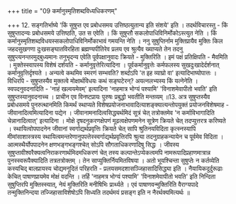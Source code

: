 +++
title = "09 कर्मानुस्मृतिशब्दविध्यधिकरणम्"

+++
12. सङ्गतिर्भाष्ये 'किं सुषुप्त एव प्रबोधसमय उत्तिष्ठत्युतान्य इति संशये' इति । तदर्थविचारस्तु - किं सुषुप्तादन्यः प्रबोधसमये उत्तिष्ठति, उत स एवेति । किं सुषुप्तौ सकलोपाधिविनिर्मोकोऽस्त्युत नेति । किं कर्मानुस्मृतिशब्दविधयस्सकलोपाधिविनिर्मोकाभावं गमयन्ति नेति । ननु सुषुप्तिर्नाम मुक्तिप्रायैव मुक्तिः किल जहदसुखगणा दुःखसङ्घातविरहिता ब्रह्मण्यपीतिरेव प्रलय एव श्रुत्यैव ख्याप्यते तेन तदनु सुषुप्त्यनन्तरमुद्बुध्यमानः तनुभृदन्य एवेति पूर्वपक्षानुवादः क्रियते - मुक्तिरिति । इमं पक्षं प्रतिक्षिपति - मैवमिति । मुक्तेस्स्वापस्य विशेषं दर्शयति - कर्मानुवृत्तेरित्यादिना । पूर्वकर्मानुवृत्तेः कर्मफलस्य सुखदुःखादेर्दर्शनात् कर्मानुवृत्तिर्दृश्यते । अन्यत्वे कथमिव स्मरणं सम्भवति? शब्दोऽपि 'त इह व्याघ्रो वा' इत्यादिभाष्योपात्तः । विधिरपि - सुषुप्तस्यैव मुक्तत्वे मोक्षार्थविधयः कथं सङ्घटेरन्? अयत्नलभ्यस्य किं यत्नेनेति । स्वपदनुवदनादिति - 'नाहं खल्वयमेवम्' इत्यादिना 'नाहमात्र भोग्यं पश्यामि' 'विनाशमेवापीतो भवति' इति सुषुप्तस्यानुवदनाच्च । प्राचीन एव विनष्टप्रायः पुरुषः प्रबुद्धो भवतीति मन्तव्यम् ॥13. अत्र सुषुप्तस्यैव प्रबोधसमये पुनरुत्थानमिति किमर्थं स्थाप्यते विशेषप्रयोजनाभावादित्याशङ्क्यात्यन्तोपयुक्तं प्रयोजनविशेषमाह - जीवानादित्वमित्यादिना पद्येन । जीवानामनादित्वसिद्ध्यर्थमिदं सूत्रं चेत् तत्रोक्तमेव 'न कर्माविभागादिति चेन्नानादित्वात्' इत्यादिना । मोक्षे दृषदनुकरणक्षेपणं मूढत्वक्षेपणमनेन सूत्रेण क्रियते चेत् तदप्युत्तरत्र करिष्यते । स्थायित्वोपपादनेन जीवानां स्वर्गाद्यर्थप्रवृत्तिः क्रियते चेत् सापि श्रुतिनयविदिता कृत्स्नस्यापि मीमांसाशास्त्रस्य स्थायित्वमन्तरेणानुपपत्तेस्स्वर्गाद्यर्थप्रवृत्तिरपि श्रुत्या तदनुग्राहकन्यायेन च पूर्वमेव विदिता । आत्मस्थैर्योपपादनेन क्षणभङ्गभङ्गश्चेत् सोऽपि सौगताधिकरणादिषु सिद्धः । जीवस्य सुषुप्तावीश्वरैक्यत्वनिराकरणार्थमिदमधिकरणं चेत् तस्य कल्पान्तेऽप्येकत्वमपि नामरूपादिप्रहाणमात्रान्न पुनस्स्वरूपैक्यादिति तत्रतत्रोक्तम् । तेन साप्युक्तिर्नियमितविषया । अतो भूयश्चिन्ता सुषुप्तेः न कर्तव्येति कस्यचिद् बालप्रायस्य चोद्यमनूदितं परिहरति - प्रलयसमदशासञ्जिहासादिसिद्ध्या इति । नैयायिकदुर्दुरूढाः केचित् पाषाणप्रायमेव मोक्षं वदन्ति । तर्हि 'नाहमत्र भोग्यं पश्यामि' 'विनाशमेवापीतो भवति' इति निन्दिता सुषुप्तिरपि मुक्तिस्स्यात्, नेयं मुक्तिरिति मनीषिभिः प्रार्थ्यते । एवं पाषाणवन्मुक्तिरिति वैराग्यपादे तन्मुक्तिनिन्दया तज्जिहासाविशेषोऽपि सिध्यति तदर्थमयं प्रसङ्ग इति न नैरर्थक्यमित्यर्थः ॥